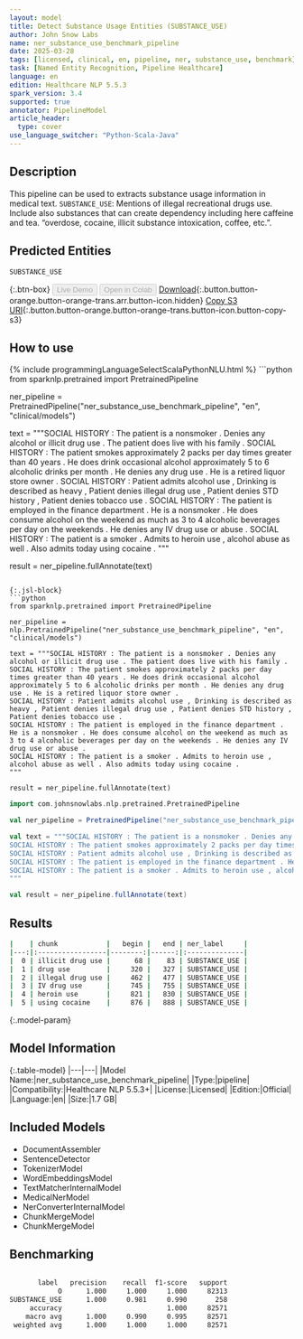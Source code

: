```yaml
---
layout: model
title: Detect Substance Usage Entities (SUBSTANCE_USE)
author: John Snow Labs
name: ner_substance_use_benchmark_pipeline
date: 2025-03-28
tags: [licensed, clinical, en, pipeline, ner, substance_use, benchmark]
task: [Named Entity Recognition, Pipeline Healthcare]
language: en
edition: Healthcare NLP 5.5.3
spark_version: 3.4
supported: true
annotator: PipelineModel
article_header:
  type: cover
use_language_switcher: "Python-Scala-Java"
---
```


## Description

This pipeline can be used to extracts substance usage information in medical text.
`SUBSTANCE_USE`: Mentions of illegal recreational drugs use. Include also substances that can create dependency including here caffeine and tea. “overdose, cocaine, illicit substance intoxication, coffee, etc.”.

## Predicted Entities

`SUBSTANCE_USE`

{:.btn-box}
<button class="button button-orange" disabled>Live Demo</button>
<button class="button button-orange" disabled>Open in Colab</button>
[Download](https://s3.amazonaws.com/auxdata.johnsnowlabs.com/clinical/models/ner_substance_use_benchmark_pipeline_en_5.5.3_3.4_1743121281304.zip){:.button.button-orange.button-orange-trans.arr.button-icon.hidden}
[Copy S3 URI](s3://auxdata.johnsnowlabs.com/clinical/models/ner_substance_use_benchmark_pipeline_en_5.5.3_3.4_1743121281304.zip){:.button.button-orange.button-orange-trans.button-icon.button-copy-s3}

## How to use



<div class="tabs-box" markdown="1">
{% include programmingLanguageSelectScalaPythonNLU.html %}
```python
from sparknlp.pretrained import PretrainedPipeline

ner_pipeline = PretrainedPipeline("ner_substance_use_benchmark_pipeline", "en", "clinical/models")

text = """SOCIAL HISTORY : The patient is a nonsmoker . Denies any alcohol or illicit drug use . The patient does live with his family .
SOCIAL HISTORY : The patient smokes approximately 2 packs per day times greater than 40 years . He does drink occasional alcohol approximately 5 to 6 alcoholic drinks per month . He denies any drug use . He is a retired liquor store owner .
SOCIAL HISTORY : Patient admits alcohol use , Drinking is described as heavy , Patient denies illegal drug use , Patient denies STD history , Patient denies tobacco use .
SOCIAL HISTORY : The patient is employed in the finance department . He is a nonsmoker . He does consume alcohol on the weekend as much as 3 to 4 alcoholic beverages per day on the weekends . He denies any IV drug use or abuse .
SOCIAL HISTORY : The patient is a smoker . Admits to heroin use , alcohol abuse as well . Also admits today using cocaine .
"""

result = ner_pipeline.fullAnnotate(text)
```

{:.jsl-block}
```python
from sparknlp.pretrained import PretrainedPipeline

ner_pipeline = nlp.PretrainedPipeline("ner_substance_use_benchmark_pipeline", "en", "clinical/models")

text = """SOCIAL HISTORY : The patient is a nonsmoker . Denies any alcohol or illicit drug use . The patient does live with his family .
SOCIAL HISTORY : The patient smokes approximately 2 packs per day times greater than 40 years . He does drink occasional alcohol approximately 5 to 6 alcoholic drinks per month . He denies any drug use . He is a retired liquor store owner .
SOCIAL HISTORY : Patient admits alcohol use , Drinking is described as heavy , Patient denies illegal drug use , Patient denies STD history , Patient denies tobacco use .
SOCIAL HISTORY : The patient is employed in the finance department . He is a nonsmoker . He does consume alcohol on the weekend as much as 3 to 4 alcoholic beverages per day on the weekends . He denies any IV drug use or abuse .
SOCIAL HISTORY : The patient is a smoker . Admits to heroin use , alcohol abuse as well . Also admits today using cocaine .
"""

result = ner_pipeline.fullAnnotate(text)
```
```scala
import com.johnsnowlabs.nlp.pretrained.PretrainedPipeline

val ner_pipeline = PretrainedPipeline("ner_substance_use_benchmark_pipeline", "en", "clinical/models")

val text = """SOCIAL HISTORY : The patient is a nonsmoker . Denies any alcohol or illicit drug use . The patient does live with his family .
SOCIAL HISTORY : The patient smokes approximately 2 packs per day times greater than 40 years . He does drink occasional alcohol approximately 5 to 6 alcoholic drinks per month . He denies any drug use . He is a retired liquor store owner .
SOCIAL HISTORY : Patient admits alcohol use , Drinking is described as heavy , Patient denies illegal drug use , Patient denies STD history , Patient denies tobacco use .
SOCIAL HISTORY : The patient is employed in the finance department . He is a nonsmoker . He does consume alcohol on the weekend as much as 3 to 4 alcoholic beverages per day on the weekends . He denies any IV drug use or abuse .
SOCIAL HISTORY : The patient is a smoker . Admits to heroin use , alcohol abuse as well . Also admits today using cocaine .
"""

val result = ner_pipeline.fullAnnotate(text)
```
</div>

## Results

```bash
|    | chunk            |   begin |   end | ner_label     |
|---:|:-----------------|--------:|------:|:--------------|
|  0 | illicit drug use |      68 |    83 | SUBSTANCE_USE |
|  1 | drug use         |     320 |   327 | SUBSTANCE_USE |
|  2 | illegal drug use |     462 |   477 | SUBSTANCE_USE |
|  3 | IV drug use      |     745 |   755 | SUBSTANCE_USE |
|  4 | heroin use       |     821 |   830 | SUBSTANCE_USE |
|  5 | using cocaine    |     876 |   888 | SUBSTANCE_USE |
```

{:.model-param}
## Model Information

{:.table-model}
|---|---|
|Model Name:|ner_substance_use_benchmark_pipeline|
|Type:|pipeline|
|Compatibility:|Healthcare NLP 5.5.3+|
|License:|Licensed|
|Edition:|Official|
|Language:|en|
|Size:|1.7 GB|

## Included Models

- DocumentAssembler
- SentenceDetector
- TokenizerModel
- WordEmbeddingsModel
- TextMatcherInternalModel
- MedicalNerModel
- NerConverterInternalModel
- ChunkMergeModel
- ChunkMergeModel

## Benchmarking

```bash

       label   precision    recall  f1-score   support
            O      1.000     1.000     1.000     82313
SUBSTANCE_USE      1.000     0.981     0.990       258
     accuracy                          1.000     82571
    macro avg      1.000     0.990     0.995     82571
 weighted avg      1.000     1.000     1.000     82571

```